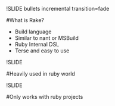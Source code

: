 !SLIDE bullets incremental transition=fade

#What is Rake?

* Build language
* Similar to nant or MSBuild
* Ruby Internal DSL
* Terse and easy to use

!SLIDE

#Heavily used in ruby world

!SLIDE

#Only works with ruby projects
